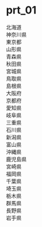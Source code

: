 prt_01
======

北海道  
神奈川県  
東京都  
山形県  
青森県  
秋田県  
宮城県  
鳥取県  
島根県  
大阪府  
京都府  
愛知県  
岐阜県  
三重県  
石川県  
新潟県  
富山県  
沖縄県  
鹿児島県  
宮崎県  
福岡県  
千葉県  
埼玉県  
栃木県  
群馬県  
長野県  
岩手県  
